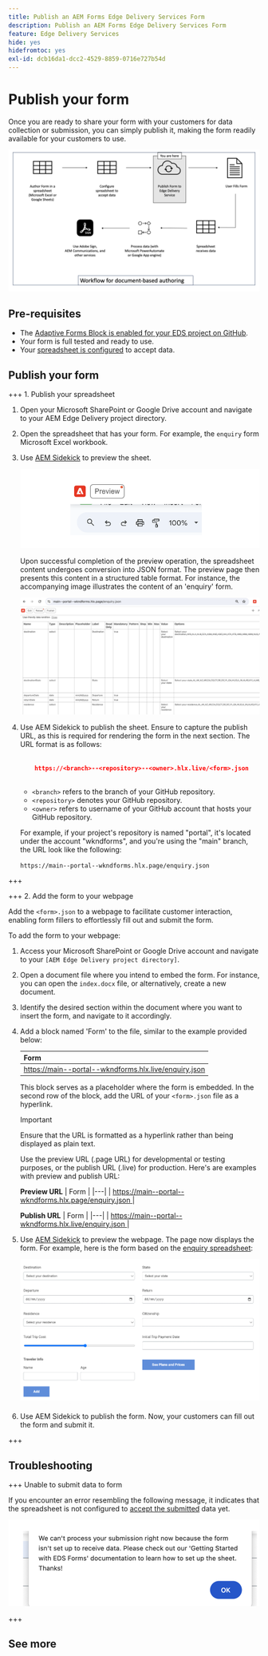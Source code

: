 ```yaml
---
title: Publish an AEM Forms Edge Delivery Services Form
description: Publish an AEM Forms Edge Delivery Services Form
feature: Edge Delivery Services
hide: yes
hidefromtoc: yes
exl-id: dcb16da1-dcc2-4529-8859-0716e727b54d
---
```

# Publish your form

Once you are ready to share your form with your customers for data collection or submission, you can simply publish it, making the form readily available for your customers to use.

![Document-based authoring ecosystem](/help/edge/assets/document-based-authoring-workflow-publish-form.png)

## Pre-requisites

* The [Adaptive Forms Block is enabled for your EDS project on GitHub](/help/edge/docs/forms/create-forms.md).
* Your form is full tested and ready to use. 
* Your [spreadsheet is configured](/help/edge/docs/forms/submit-forms.md) to accept data.

## Publish your form  

+++ 1. Publish your spreadsheet

1. Open your Microsoft SharePoint or Google Drive account and navigate to your AEM Edge Delivery project directory.

1. Open the spreadsheet that has your form. For example, the `enquiry` form Microsoft Excel workbook. 

1. Use [AEM Sidekick](https://www.aem.live/developer/tutorial#preview-and-publish-your-content) to preview the sheet. 

    ![Use AEM Sidekick to preview the sheet](/help/edge/assets/preview-form.png)

    Upon successful completion of the preview operation, the spreadsheet content undergoes conversion into JSON format. The preview page then presents this content in a structured table format. For instance, the accompanying image illustrates the content of an 'enquiry' form.

    ![Forms Preview JSON Format](/help/edge/assets/forms-preview-json-format.png)

1. Use AEM Sidekick to publish the sheet. Ensure to capture the publish URL, as this is required for rendering the form in the next section. The URL format is as follows:


    ```JSON

        https://<branch>--<repository>--<owner>.hlx.live/<form>.json
       
    ```

    * `<branch>` refers to the branch of your GitHub repository. 
    * `<repository>` denotes your GitHub repository. 
    * `<owner>` refers to username of your GitHub account that hosts your GitHub repository.

    For example, if your project's repository is named "portal", it's located under the account "wkndforms", and you're using the "main" branch, the URL look like the following:

    `https://main--portal--wkndforms.hlx.page/enquiry.json`

+++

+++ 2. Add the form to your webpage

Add the `<form>.json` to a webpage to facilitate customer interaction, enabling form fillers to effortlessly fill out and submit the form.


To add the form to your webpage:

1. Access your Microsoft SharePoint or Google Drive account and navigate to your `[AEM Edge Delivery project directory]`.

1. Open a document file where you intend to embed the form. For instance, you can open the `index.docx` file, or alternatively, create a new document.
 
1. Identify the desired section within the document where you want to insert the form, and navigate to it accordingly.

1. Add a block named 'Form' to the file, similar to the example provided below:

    | Form  |
    |---|
    | [https://main--portal--wkndforms.hlx.live/enquiry.json ](https://main--portal--wkndforms.hlx.live/enquiry.json)  |

    This block serves as a placeholder where the form is embedded. In the second row of the block, add the URL of your `<form>.json` file as a hyperlink. 
    
     >[!IMPORTANT]
     >
     >
     > Ensure that the URL is formatted as a hyperlink rather than being displayed as plain text.
    
    Use the preview URL (.page URL) for developmental or testing purposes, or the publish URL (.live) for production. Here's are examples with preview and publish URL: 

    **Preview URL**
    | Form  |
    |---|
    | [https://main--portal--wkndforms.hlx.page/enquiry.json ](https://main--portal--wkndforms.hlx.page/enquiry.json)  |


     **Publish URL**
    | Form  |
    |---|
    | [https://main--portal--wkndforms.hlx.live/enquiry.json ](https://main--portal--wkndforms.hlx.live/enquiry.json)  |

1. Use [AEM Sidekick](https://www.aem.live/developer/tutorial#preview-and-publish-your-content) to preview the webpage. The page now displays the form. For example, here is the form based on the [enquiry spreadsheet](https://docs.google.com/spreadsheets/d/196lukD028RDK_evBelkOonPxC7w0l_IiJ-Yx3DvMfNk/edit#gid=0): 


    [![A sample EDS form](/help/edge/assets/eds-form.png)](https://main--portal--wkndforms.hlx.live/)

1. Use AEM Sidekick to publish the form. Now, your customers can fill out the form and submit it. 

+++ 
    
## Troubleshooting 

+++ Unable to submit data to form

If you encounter an error resembling the following message, it indicates that the spreadsheet is not configured to [accept the submitted](/help/edge/docs/forms/submit-forms.md) data yet.

![error on form submission](/help/edge/assets/form-error.png)

+++




## See more
